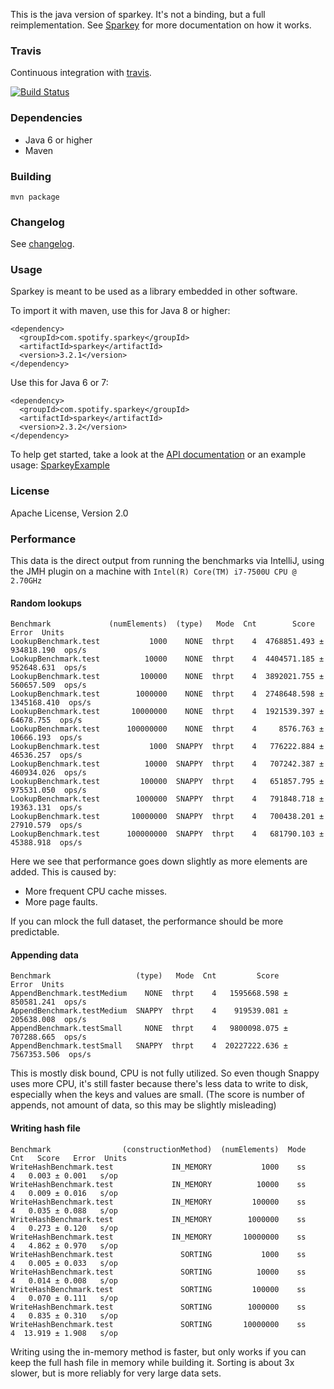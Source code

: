 This is the java version of sparkey. It's not a binding, but a full reimplementation.
See [Sparkey](http://github.com/spotify/sparkey) for more documentation on how it works.

### Travis

Continuous integration with [travis](https://travis-ci.org/spotify/sparkey-java).

[![Build Status](https://travis-ci.org/spotify/sparkey-java.svg?branch=master)](https://travis-ci.org/spotify/sparkey-java)

### Dependencies

- Java 6 or higher
- Maven

### Building

    mvn package

### Changelog

See [changelog](CHANGELOG.md).

### Usage

Sparkey is meant to be used as a library embedded in other software.

To import it with maven, use this for Java 8 or higher:

    <dependency>
      <groupId>com.spotify.sparkey</groupId>
      <artifactId>sparkey</artifactId>
      <version>3.2.1</version>
    </dependency>

Use this for Java 6 or 7:

    <dependency>
      <groupId>com.spotify.sparkey</groupId>
      <artifactId>sparkey</artifactId>
      <version>2.3.2</version>
    </dependency>

To help get started, take a look at the
[API documentation](http://spotify.github.io/sparkey-java/apidocs/2.0.0-SNAPSHOT/)
or an example usage: [SparkeyExample](src/test/java/com/spotify/sparkey/system/SparkeyExample.java)

### License

Apache License, Version 2.0

### Performance

This data is the direct output from running the benchmarks via IntelliJ, using the JMH plugin
on a machine with `Intel(R) Core(TM) i7-7500U CPU @ 2.70GHz`

#### Random lookups

    Benchmark             (numElements)  (type)   Mode  Cnt        Score         Error  Units
    LookupBenchmark.test           1000    NONE  thrpt    4  4768851.493 ±  934818.190  ops/s
    LookupBenchmark.test          10000    NONE  thrpt    4  4404571.185 ±  952648.631  ops/s
    LookupBenchmark.test         100000    NONE  thrpt    4  3892021.755 ±  560657.509  ops/s
    LookupBenchmark.test        1000000    NONE  thrpt    4  2748648.598 ± 1345168.410  ops/s
    LookupBenchmark.test       10000000    NONE  thrpt    4  1921539.397 ±   64678.755  ops/s
    LookupBenchmark.test      100000000    NONE  thrpt    4     8576.763 ±   10666.193  ops/s
    LookupBenchmark.test           1000  SNAPPY  thrpt    4   776222.884 ±   46536.257  ops/s
    LookupBenchmark.test          10000  SNAPPY  thrpt    4   707242.387 ±  460934.026  ops/s
    LookupBenchmark.test         100000  SNAPPY  thrpt    4   651857.795 ±  975531.050  ops/s
    LookupBenchmark.test        1000000  SNAPPY  thrpt    4   791848.718 ±   19363.131  ops/s
    LookupBenchmark.test       10000000  SNAPPY  thrpt    4   700438.201 ±   27910.579  ops/s
    LookupBenchmark.test      100000000  SNAPPY  thrpt    4   681790.103 ±   45388.918  ops/s

Here we see that performance goes down slightly as more elements are added. This is caused by:

- More frequent CPU cache misses.
- More page faults.

If you can mlock the full dataset, the performance should be more predictable.

#### Appending data

    Benchmark                   (type)   Mode  Cnt         Score         Error  Units
    AppendBenchmark.testMedium    NONE  thrpt    4   1595668.598 ±  850581.241  ops/s
    AppendBenchmark.testMedium  SNAPPY  thrpt    4    919539.081 ±  205638.008  ops/s
    AppendBenchmark.testSmall     NONE  thrpt    4   9800098.075 ±  707288.665  ops/s
    AppendBenchmark.testSmall   SNAPPY  thrpt    4  20227222.636 ± 7567353.506  ops/s

This is mostly disk bound, CPU is not fully utilized. So even though Snappy uses more CPU, it's still faster
because there's less data to write to disk, especially when the keys and values are small.
(The score is number of appends, not amount of data, so this may be slightly misleading)

#### Writing hash file

    Benchmark                (constructionMethod)  (numElements)  Mode  Cnt   Score   Error  Units
    WriteHashBenchmark.test             IN_MEMORY           1000    ss    4   0.003 ± 0.001   s/op
    WriteHashBenchmark.test             IN_MEMORY          10000    ss    4   0.009 ± 0.016   s/op
    WriteHashBenchmark.test             IN_MEMORY         100000    ss    4   0.035 ± 0.088   s/op
    WriteHashBenchmark.test             IN_MEMORY        1000000    ss    4   0.273 ± 0.120   s/op
    WriteHashBenchmark.test             IN_MEMORY       10000000    ss    4   4.862 ± 0.970   s/op
    WriteHashBenchmark.test               SORTING           1000    ss    4   0.005 ± 0.033   s/op
    WriteHashBenchmark.test               SORTING          10000    ss    4   0.014 ± 0.008   s/op
    WriteHashBenchmark.test               SORTING         100000    ss    4   0.070 ± 0.111   s/op
    WriteHashBenchmark.test               SORTING        1000000    ss    4   0.835 ± 0.310   s/op
    WriteHashBenchmark.test               SORTING       10000000    ss    4  13.919 ± 1.908   s/op

Writing using the in-memory method is faster, but only works if you can keep the full hash file in memory while
building it. Sorting is about 3x slower, but is more reliably for very large data sets.
